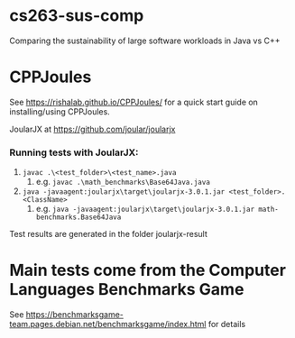# cs263-sus-comp
Comparing the sustainability of large software workloads in Java vs C++

# CPPJoules
See https://rishalab.github.io/CPPJoules/ for a quick start guide on installing/using CPPJoules.

JoularJX at https://github.com/joular/joularjx

### Running tests with JoularJX:
1. `javac .\<test_folder>\<test_name>.java` 
   1. e.g. `javac .\math_benchmarks\Base64Java.java`
2. `java -javaagent:joularjx\target\joularjx-3.0.1.jar <test_folder>.<ClassName>` 
   1. e.g. `java -javaagent:joularjx\target\joularjx-3.0.1.jar math-benchmarks.Base64Java`

Test results are generated in the folder joularjx-result

# Main tests come from the Computer Languages Benchmarks Game 
See https://benchmarksgame-team.pages.debian.net/benchmarksgame/index.html for details
